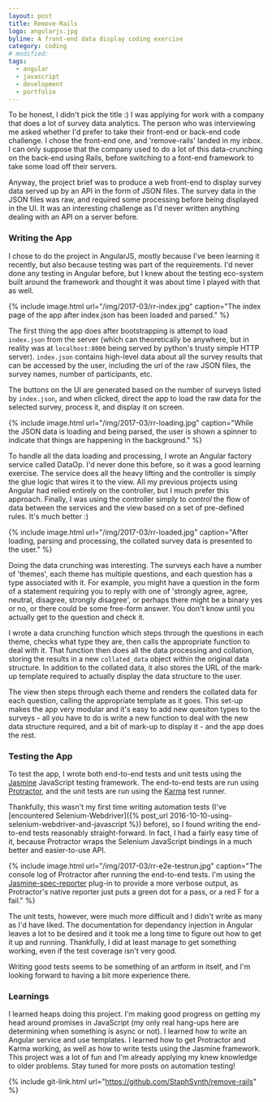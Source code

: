```yaml
---
layout: post
title: Remove-Rails
logo: angularjs.jpg
byline: A front-end data display coding exercise
category: coding
# modified:
tags:
  - angular
  - javascript
  - development
  - portfolio
---
```


To be honest, I didn't pick the title :) I was applying for work with a company that does a lot of survey data analytics. The person who was interviewing me asked whether I'd prefer to take their front-end or back-end code challenge. I chose the front-end one, and 'remove-rails' landed in my inbox. I can only suppose that the company used to do a lot of this data-crunching on the back-end using Rails, before switching to a font-end framework to take some load off their servers.

Anyway, the project brief was to produce a web front-end to display survey data served up by an API in the form of JSON files. The survey data in the JSON files was raw, and required some processing before being displayed in the UI. It was an interesting challenge as I'd never written anything dealing with an API on a server before.

### Writing the App

I chose to do the project in AngularJS, mostly because I've been learning it recently, but also because testing was part of the requirements. I'd never done any testing in Angular before, but I knew about the testing eco-system built around the framework and thought it was about time I played with that as well.

{% include image.html url="/img/2017-03/rr-index.jpg" caption="The index page of the app after index.json has been loaded and parsed." %}

The first thing the app does after bootstrapping is attempt to load `index.json` from the server (which can theoretically be anywhere, but in reality was at `localhost:8000` being served by python's trusty simple HTTP server). `index.json` contains high-level data about all the survey results that can be accessed by the user, including the url of the raw JSON files, the survey names, number of participants, etc.

The buttons on the UI are generated based on the number of surveys listed by `index.json`, and when clicked, direct the app to load the raw data for the selected survey, process it, and display it on screen.

{% include image.html url="/img/2017-03/rr-loading.jpg" caption="While the JSON data is loading and being parsed, the user is shown a spinner to indicate that things are happening in the background." %}

To handle all the data loading and processing, I wrote an Angular factory service called DataOp. I'd never done this before, so it was a good learning exercise. The service does all the heavy lifting and the controller is simply the glue logic that wires it to the view. All my previous projects using Angular had relied entirely on the controller, but I much prefer this approach. Finally, I was using the controller simply to _control_ the flow of data between the services and the view based on a set of pre-defined rules. It's much better :)

{% include image.html url="/img/2017-03/rr-loaded.jpg" caption="After loading, parsing and processing, the collated survey data is presented to the user." %}

Doing the data crunching was interesting. The surveys each have a number of 'themes', each theme has multiple questions, and each question has a type associated with it. For example, you might have a question in the form of a statement requiring you to reply with one of 'strongly agree, agree, neutral, disagree, strongly disagree', or perhaps there might be a binary yes or no, or there could be some free-form answer. You don't know until you actually get to the question and check it.

I wrote a data crunching function which steps through the questions in each theme, checks what type they are, then calls the appropriate function to deal with it. That function then does all the data processing and collation, storing the results in a new `collated_data` object within the original data structure. In addition to the collated data, it also stores the URL of the mark-up template required to actually display the data structure to the user.

The view then steps through each theme and renders the collated data for each question, calling the appropriate template as it goes. This set-up makes the app very modular and it's easy to add new quesiton types to the surveys - all you have to do is write a new function to deal with the new data structure required, and a bit of mark-up to display it - and the app does the rest.

### Testing the App

To test the app, I wrote both end-to-end tests and unit tests using the [Jasmine](https://jasmine.github.io/) JavaScript testing framework. The end-to-end tests are run using [Protractor](http://www.protractortest.org/#/), and the unit tests are run using the [Karma](https://karma-runner.github.io/1.0/index.html) test runner.

Thankfully, this wasn't my first time writing automation tests (I've [encountered Selenium-Webdriver]({% post_url 2016-10-10-using-selenium-webdriver-and-javascript %}) before), so I found writing the end-to-end tests reasonably straight-forward. In fact, I had a fairly easy time of it, because Protractor wraps the Selenium JavaScript bindings in a much better and easier-to-use API.

{% include image.html url="/img/2017-03/rr-e2e-testrun.jpg" caption="The console log of Protractor after running the end-to-end tests. I'm using the <a href='https://github.com/bcaudan/jasmine-spec-reporter' target='_blank'>Jasmine-spec-reporter</a> plug-in to provide a more verbose output, as Protractor's native reporter just puts a green dot for a pass, or a red F for a fail." %}

The unit tests, however, were much more difficult and I didn't write as many as I'd have liked. The documentation for dependancy injection in Angular leaves a lot to be desired and it took me a long time to figure out how to get it up and running. Thankfully, I did at least manage to get something working, even if the test coverage isn't very good.

Writing good tests seems to be something of an artform in itself, and I'm looking forward to having a bit more experience there.

### Learnings

I learned heaps doing this project. I'm making good progress on getting my head around promises in JavaScript (my only real hang-ups here are determining when something is async or not). I learned how to write an Angular service and use templates. I learned how to get Protractor and Karma working, as well as how to write tests using the Jasmine framework. This project was a lot of fun and I'm already applying my knew knowledge to older problems. Stay tuned for more posts on automation testing!

{% include git-link.html url="https://github.com/StaphSynth/remove-rails" %}

